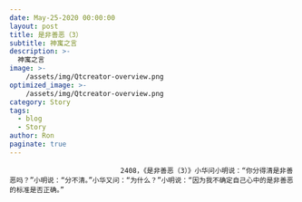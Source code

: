 ```yaml
---
date: May-25-2020 00:00:00
layout: post
title: 是非善恶（3）
subtitle: 神寓之言
description: >-
  神寓之言
image: >-
    /assets/img/Qtcreator-overview.png
optimized_image: >-
    /assets/img/Qtcreator-overview.png
category: Story
tags:
  - blog
  - Story
author: Ron
paginate: true
---
```


							　　2408，《是非善恶（3）》小华问小明说：“你分得清是非善恶吗？”小明说：“分不清。”小华又问：“为什么？”小明说：“因为我不确定自己心中的是非善恶的标准是否正确。”
							
							
						